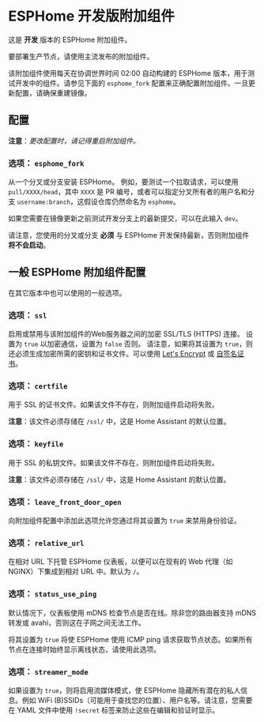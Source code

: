 # ESPHome 开发版附加组件

这是 **开发** 版本的 ESPHome 附加组件。

要部署生产节点，请使用主流发布的附加组件。

该附加组件使用每天在协调世界时间 02:00 自动构建的 ESPHome 版本，用于测试开发中的组件。请参见下面的 `esphome_fork` 配置来正确配置附加组件。一旦更新配置，请确保重建镜像。

## 配置

**注意**：_更改配置时，请记得重启附加组件。_

### 选项： `esphome_fork`

从一个分叉或分支安装 ESPHome。
例如，要测试一个拉取请求，可以使用 `pull/XXXX/head`，其中 `XXXX` 是 PR 编号，或者可以指定分叉所有者的用户名和分支 `username:branch`，这假设仓库仍然命名为 `esphome`。

如果您需要在镜像更新之前测试开发分支上的最新提交，可以在此输入 `dev`。

请注意，您使用的分叉或分支 **必须** 与 ESPHome 开发保持最新，否则附加组件 **将不会启动**。

## 一般 ESPHome 附加组件配置

在其它版本中也可以使用的一般选项。

### 选项： `ssl`

启用或禁用与该附加组件的Web服务器之间的加密 SSL/TLS (HTTPS) 连接。
设置为 `true` 以加密通信，设置为 `false` 否则。
请注意，如果将其设置为 `true`，则还必须生成加密所需的密钥和证书文件。可以使用 [Let's Encrypt](https://www.home-assistant.io/addons/lets_encrypt/) 或 [自签名证书](https://www.home-assistant.io/docs/ecosystem/certificates/tls_self_signed_certificate/)。

### 选项： `certfile`

用于 SSL 的证书文件。如果该文件不存在，则附加组件启动将失败。

**注意**：该文件必须存储在 `/ssl/` 中，这是 Home Assistant 的默认位置。

### 选项： `keyfile`

用于 SSL 的私钥文件。如果该文件不存在，则附加组件启动将失败。

**注意**：该文件必须存储在 `/ssl/` 中，这是 Home Assistant 的默认位置。

### 选项： `leave_front_door_open`

向附加组件配置中添加此选项允许您通过将其设置为 `true` 来禁用身份验证。

### 选项： `relative_url`

在相对 URL 下托管 ESPHome 仪表板，以便可以在现有的 Web 代理（如 NGINX）下集成到相对 URL 中。默认为 `/`。

### 选项： `status_use_ping`

默认情况下，仪表板使用 mDNS 检查节点是否在线。除非您的路由器支持 mDNS 转发或 avahi，否则这在子网之间无法工作。

将其设置为 `true` 将使 ESPHome 使用 ICMP ping 请求获取节点状态。如果所有节点在连接时始终显示离线状态，请使用此选项。

### 选项： `streamer_mode`

如果设置为 `true`，则将启用流媒体模式，使 ESPHome 隐藏所有潜在的私人信息。例如 WiFi (B)SSIDs（可能用于查找您的位置）、用户名等。请注意，您需要在 YAML 文件中使用 `!secret` 标签来防止这些在编辑和验证时显示。